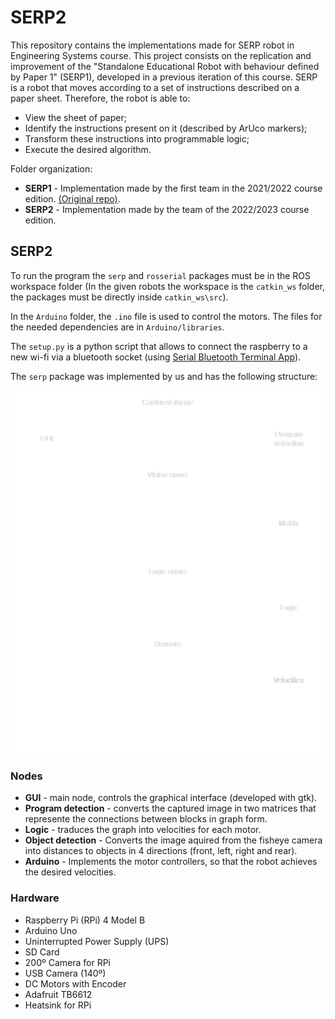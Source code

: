 # SERP2

This repository contains the implementations made for SERP robot in Engineering Systems course. This project consists on the replication and improvement of the "Standalone Educational Robot with behaviour defined by Paper 1" (SERP1), developed in a previous iteration of this course. SERP is a robot that moves according to a set of instructions described on a paper sheet. Therefore, the robot is able to:

 - View the sheet of paper;
 - Identify the instructions present on it (described by ArUco markers);
 - Transform these instructions into programmable logic;
 - Execute the desired algorithm.

Folder organization:
 - **SERP1** - Implementation made by the first team in the 2021/2022 course edition. [(Original repo)](https://github.com/jorgef1299/SERP).
 - **SERP2** - Implementation made by the team of the 2022/2023 course edition.

 ## SERP2
 To run the program the `serp` and `rosserial` packages must be in the ROS workspace folder (In the given robots the workspace is  the `catkin_ws` folder, the packages must be directly inside `catkin_ws\src`).

In the `Arduino` folder, the `.ino` file is used to control the motors. The files for the needed dependencies are in `Arduino/libraries`.

The `setup.py` is a python script that allows to connect the raspberry to a new wi-fi via a bluetooth socket (using [Serial Bluetooth Terminal App](https://play.google.com/store/apps/details?id=de.kai_morich.serial_bluetooth_terminal&hl=pt_PT&gl=US)).

The `serp` package was implemented by us and has the following structure:

![ROS node graph](SERP2/serp/extras/Node_diagram.png)

### Nodes
 - **GUI** - main node, controls the graphical interface (developed with gtk).
 - **Program detection** - converts the captured image in two matrices that represente the connections between blocks in graph form.
 - **Logic** - traduces the graph into velocities for each motor.
 - **Object detection** -  Converts the image aquired from the fisheye camera into distances to objects in 4 directions (front, left, right and rear).
 - **Arduino** - Implements the motor controllers, so that the robot achieves the desired velocities.
 
### Hardware
 - Raspberry Pi (RPi) 4 Model B
 - Arduino Uno
 - Uninterrupted Power Supply (UPS)
 - SD Card
 - 200º Camera for RPi
 - USB Camera (140º)
 - DC Motors with Encoder
 - Adafruit TB6612
 - Heatsink for RPi

